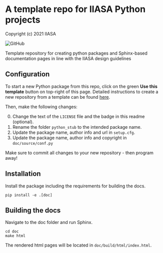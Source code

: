 # A template repo for IIASA Python projects

Copyright (c) 2021 IIASA

![GitHub](https://img.shields.io/github/license/iiasa/python-stub)

Template repository for creating python packages and Sphinx-based documentation pages in line with the IIASA design guidelines

## Configuration

To start a new Python package from this repo, 
click on the green **Use this template** button on top-right of this page.
Detailed instructions to create a new repository from a template can be found
[here](https://help.github.com/en/articles/creating-a-repository-from-a-template).

Then, make the following changes:

0. Change the text of the `LICENSE` file and the badge in this readme (optional).
1. Rename the folder `python_stub` to the intended package name.
2. Update the package name, author info and url in `setup.cfg`.
3. Update the package name, author info and copyright in `doc/source/conf.py`

Make sure to commit all changes to your new repository - then program away!

## Installation

Install the package including the requirements for building the docs.

    pip install -e .[doc]

## Building the docs

Navigate to the doc folder and run Sphinx.

    cd doc
    make html

The rendered html pages will be located in `doc/build/html/index.html`.
